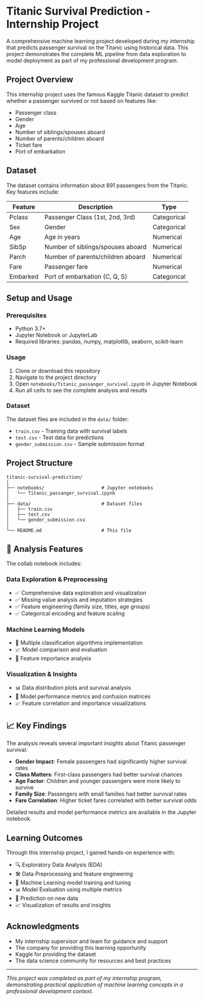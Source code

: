 #  Titanic Survival Prediction - Internship Project

A comprehensive machine learning project developed during my internship that predicts passenger survival on the Titanic using historical data. This project demonstrates the complete ML pipeline from data exploration to model deployment as part of my professional development program.

##  Project Overview

This internship project uses the famous Kaggle Titanic dataset to predict whether a passenger survived or not based on features like:

- Passenger class
- Gender
- Age
- Number of siblings/spouses aboard
- Number of parents/children aboard
- Ticket fare
- Port of embarkation

##  Dataset

The dataset contains information about 891 passengers from the Titanic. Key features include:

| Feature | Description | Type |
|---------|------------|------|
| Pclass | Passenger Class (1st, 2nd, 3rd) | Categorical |
| Sex | Gender | Categorical |
| Age | Age in years | Numerical |
| SibSp | Number of siblings/spouses aboard | Numerical |
| Parch | Number of parents/children aboard | Numerical |
| Fare | Passenger fare | Numerical |
| Embarked | Port of embarkation (C, Q, S) | Categorical |

##  Setup and Usage

### Prerequisites
- Python 3.7+
- Jupyter Notebook or JupyterLab
- Required libraries: pandas, numpy, matplotlib, seaborn, scikit-learn

### Usage
1. Clone or download this repository
2. Navigate to the project directory
3. Open `notebooks/Titanic_passanger_survival.ipynb` in Jupyter Notebook
4. Run all cells to see the complete analysis and results

### Dataset
The dataset files are included in the `data/` folder:
- `train.csv` - Training data with survival labels
- `test.csv` - Test data for predictions
- `gender_submission.csv` - Sample submission format

##  Project Structure

```
titanic-survival-prediction/
│
├── notebooks/                     # Jupyter notebooks
│   └── Titanic_passanger_survival.ipynb
│
├── data/                          # Dataset files
│   ├── train.csv
│   ├── test.csv
│   └── gender_submission.csv
│
└── README.md                      # This file
```

## 🔧 Analysis Features

The collab notebook includes:

### Data Exploration & Preprocessing
- ✅ Comprehensive data exploration and visualization
- ✅ Missing value analysis and imputation strategies
- ✅ Feature engineering (family size, titles, age groups)
- ✅ Categorical encoding and feature scaling

### Machine Learning Models
- 🤖 Multiple classification algorithms implementation
- 📈 Model comparison and evaluation
- 🌳 Feature importance analysis

### Visualization & Insights
- 📊 Data distribution plots and survival analysis
- 🎯 Model performance metrics and confusion matrices
- 📈 Feature correlation and importance visualizations

## 📈 Key Findings

The analysis reveals several important insights about Titanic passenger survival:

- **Gender Impact**: Female passengers had significantly higher survival rates
- **Class Matters**: First-class passengers had better survival chances
- **Age Factor**: Children and younger passengers were more likely to survive
- **Family Size**: Passengers with small families had better survival rates
- **Fare Correlation**: Higher ticket fares correlated with better survival odds

Detailed results and model performance metrics are available in the Jupyter notebook.

##  Learning Outcomes

Through this internship project, I gained hands-on experience with:

- 🔍 Exploratory Data Analysis (EDA)
- 🛠️ Data Preprocessing and feature engineering
- 🤖 Machine Learning model training and tuning
- 📊 Model Evaluation using multiple metrics
- 🎯 Prediction on new data
- 📈 Visualization of results and insights

##  Acknowledgments

- My internship supervisor and team for guidance and support
- The company for providing this learning opportunity
- Kaggle for providing the dataset
- The data science community for resources and best practices

---

*This project was completed as part of my internship program, demonstrating practical application of machine learning concepts in a professional development context.*
